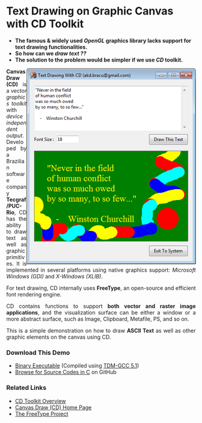 
<h1>
Text Drawing on Graphic Canvas with CD Toolkit
</h1>

<p>
<b>
<ul>
<li>
The famous & widely used <i>OpenGL</i> graphics library lacks support for text drawing functionalities.
</li>
<li>
So how can we <i>draw text ??</i>
</li>
<li>
The solution to the problem would be simpler if we use <i>CD</i> toolkit.
</li>
</ul>
</b>
</p>


<img src="/res/Text_Draw_CD_SCR1.png" alt="Text Drawing with CD" align="right">

<p align="justify">
<b>Canvas Draw (CD)</b> is a <i>vector graphics toolkit</i> with <i>device independent output</i>. Developed by a Brazilian software company <b>Tecgraf/PUC-Rio</b>, CD has the ability to draw text as well as graphic primitives. It is implemented in several platforms using native graphics support: <i>Microsoft Windows (GDI)</i> and <i>X-Windows (XLIB)</i>.
</p>
<p align="justify">
For text drawing, CD internally uses <b>FreeType</b>, an open-source and efficient font rendering engine.
</p>
<p align="justify">
CD contains functions to support <b>both vector and raster image applications</b>, and the visualization surface can be either a window or a more abstract surface, such as Image, Clipboard, Metafile, PS, and so on.
</p>
<p align="justify">
This is a simple demonstration on how to draw <b>ASCII Text</b> as well as other graphic elements on the canvas using CD.
</p>

<h3>Download This Demo</h3>
<ul>
<li>
<a href="https://github.com/AKD92/Text-Drawing-on-Graphic-Canvas-with-CD/raw/master/bin/iup_cd_text_draw_demo.exe">Binary Executable</a> (Compiled using <a href="http://tdm-gcc.tdragon.net/about">TDM-GCC 5.1</a>)
</li>
<li>
<a href="/src">Browse for Source Codes in C</a> on GitHub
</li>
</ul>

<h3>Related Links</h3>
<ul>
<li>
<a href="http://webserver2.tecgraf.puc-rio.br/ftp_pub/lfm/cd.pdf">CD Toolkit Overview</a>
</li>
<li>
<a href="https://webserver2.tecgraf.puc-rio.br/cd/">Canvas Draw (CD) Home Page</a>
</li>
<li>
<a href="https://www.freetype.org/">The FreeType Project</a>
</li>
</ul>

